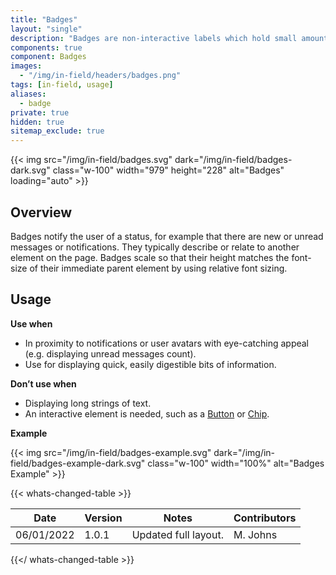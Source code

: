```yaml
---
title: "Badges"
layout: "single"
description: "Badges are non-interactive labels which hold small amounts of information."
components: true
component: Badges
images:
  - "/img/in-field/headers/badges.png"
tags: [in-field, usage]
aliases:
  - badge
private: true
hidden: true
sitemap_exclude: true
---
```


{{< img src="/img/in-field/badges.svg" dark="/img/in-field/badges-dark.svg" class="w-100" width="979" height="228" alt="Badges" loading="auto" >}}

## Overview

Badges notify the user of a status, for example that there are new or unread messages or notifications. They typically describe or relate to another element on the page. Badges scale so that their height matches the font-size of their immediate parent element by using relative font sizing.

## Usage

**Use when**

- In proximity to notifications or user avatars with eye-catching appeal (e.g. displaying unread messages count).
- Use for displaying quick, easily digestible bits of information.

**Don’t use when**

- Displaying long strings of text.
- An interactive element is needed, such as a [Button](/components/in-field/buttons/) or [Chip](/components/in-field/chip/).

**Example**

{{< img src="/img/in-field/badges-example.svg" dark="/img/in-field/badges-example-dark.svg" class="w-100" width="100%" alt="Badges Example" >}}

{{< whats-changed-table >}}

| Date       | Version | Notes                | Contributors |
| ---------- | ------- | -------------------- | ------------ |
| 06/01/2022 | 1.0.1   | Updated full layout. | M. Johns     |

{{</ whats-changed-table >}}
